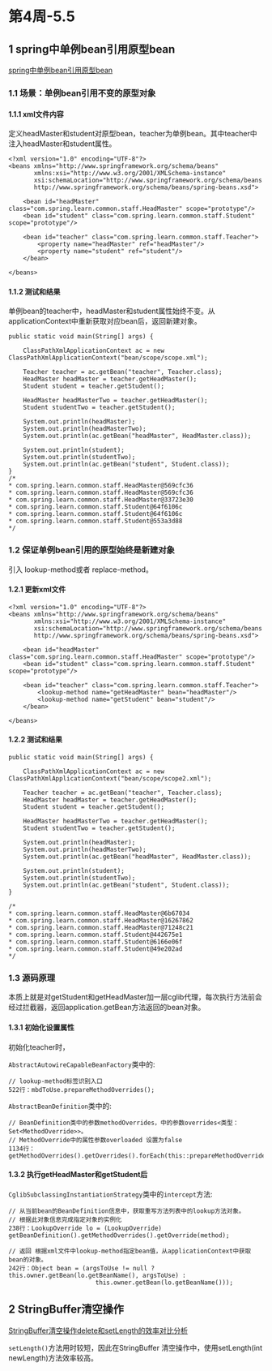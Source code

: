 # 第4周-5.5

## 1 spring中单例bean引用原型bean

[spring中单例bean引用原型bean](https://blog.csdn.net/qq_40866844/article/details/122012130)

### 1.1 场景：单例bean引用不变的原型对象

#### 1.1.1 xml文件内容

定义headMaster和student对原型bean，teacher为单例bean。其中teacher中注入headMaster和student属性。

```
<?xml version="1.0" encoding="UTF-8"?>
<beans xmlns="http://www.springframework.org/schema/beans"
       xmlns:xsi="http://www.w3.org/2001/XMLSchema-instance"
       xsi:schemaLocation="http://www.springframework.org/schema/beans
       http://www.springframework.org/schema/beans/spring-beans.xsd">

    <bean id="headMaster" class="com.spring.learn.common.staff.HeadMaster" scope="prototype"/>
    <bean id="student" class="com.spring.learn.common.staff.Student" scope="prototype"/>

    <bean id="teacher" class="com.spring.learn.common.staff.Teacher">
        <property name="headMaster" ref="headMaster"/>
        <property name="student" ref="student"/>
    </bean>

</beans>
```

#### 1.1.2 测试和结果

单例bean的teacher中，headMaster和student属性始终不变。从applicationContext中重新获取对应bean后，返回新建对象。

```
public static void main(String[] args) {

    ClassPathXmlApplicationContext ac = new ClassPathXmlApplicationContext("bean/scope/scope.xml");

    Teacher teacher = ac.getBean("teacher", Teacher.class);
    HeadMaster headMaster = teacher.getHeadMaster();
    Student student = teacher.getStudent();

    HeadMaster headMasterTwo = teacher.getHeadMaster();
    Student studentTwo = teacher.getStudent();

    System.out.println(headMaster);
    System.out.println(headMasterTwo);
    System.out.println(ac.getBean("headMaster", HeadMaster.class));

    System.out.println(student);
    System.out.println(studentTwo);
    System.out.println(ac.getBean("student", Student.class));
}
/*
* com.spring.learn.common.staff.HeadMaster@569cfc36
* com.spring.learn.common.staff.HeadMaster@569cfc36
* com.spring.learn.common.staff.HeadMaster@33723e30
* com.spring.learn.common.staff.Student@64f6106c
* com.spring.learn.common.staff.Student@64f6106c
* com.spring.learn.common.staff.Student@553a3d88
*/
```

### 1.2 保证单例bean引用的原型始终是新建对象

引入 lookup-method或者 replace-method。

#### 1.2.1 更新xml文件

```
<?xml version="1.0" encoding="UTF-8"?>
<beans xmlns="http://www.springframework.org/schema/beans"
       xmlns:xsi="http://www.w3.org/2001/XMLSchema-instance"
       xsi:schemaLocation="http://www.springframework.org/schema/beans
       http://www.springframework.org/schema/beans/spring-beans.xsd">

    <bean id="headMaster" class="com.spring.learn.common.staff.HeadMaster" scope="prototype"/>
    <bean id="student" class="com.spring.learn.common.staff.Student" scope="prototype"/>

    <bean id="teacher" class="com.spring.learn.common.staff.Teacher">
        <lookup-method name="getHeadMaster" bean="headMaster"/>
        <lookup-method name="getStudent" bean="student"/>
    </bean>

</beans>
```

#### 1.2.2 测试和结果

```
public static void main(String[] args) {

    ClassPathXmlApplicationContext ac = new ClassPathXmlApplicationContext("bean/scope/scope2.xml");

    Teacher teacher = ac.getBean("teacher", Teacher.class);
    HeadMaster headMaster = teacher.getHeadMaster();
    Student student = teacher.getStudent();

    HeadMaster headMasterTwo = teacher.getHeadMaster();
    Student studentTwo = teacher.getStudent();

    System.out.println(headMaster);
    System.out.println(headMasterTwo);
    System.out.println(ac.getBean("headMaster", HeadMaster.class));

    System.out.println(student);
    System.out.println(studentTwo);
    System.out.println(ac.getBean("student", Student.class));
}

/*
* com.spring.learn.common.staff.HeadMaster@6b67034
* com.spring.learn.common.staff.HeadMaster@16267862
* com.spring.learn.common.staff.HeadMaster@71248c21
* com.spring.learn.common.staff.Student@442675e1
* com.spring.learn.common.staff.Student@6166e06f
* com.spring.learn.common.staff.Student@49e202ad
*/
```

### 1.3 源码原理

本质上就是对getStudent和getHeadMaster加一层cglib代理，每次执行方法前会经过拦截器，返回application.getBean方法返回的bean对象。

#### 1.3.1 初始化设置属性
初始化teacher时，

`AbstractAutowireCapableBeanFactory`类中的:
```
// lookup-method标签识别入口
522行：mbdToUse.prepareMethodOverrides();
```

`AbstractBeanDefinition`类中的:
```
// BeanDefinition类中的参数methodOverrides，中的参数overrides<类型：Set<MethodOverride>>。
// MethodOverride中的属性参数overloaded 设置为false
1134行：getMethodOverrides().getOverrides().forEach(this::prepareMethodOverride);
```

#### 1.3.2 执行getHeadMaster和getStudent后

`CglibSubclassingInstantiationStrategy`类中的`intercept`方法:

```
// 从当前bean的BeanDefinition信息中，获取重写方法列表中的lookup方法对象。
// 根据此对象信息完成指定对象的实例化
238行：LookupOverride lo = (LookupOverride) getBeanDefinition().getMethodOverrides().getOverride(method);

// 返回 根据xml文件中lookup-method指定bean值，从applicationContext中获取bean的对象。
242行：Object bean = (argsToUse != null ? this.owner.getBean(lo.getBeanName(), argsToUse) :
						this.owner.getBean(lo.getBeanName()));
```

## 2 StringBuffer清空操作

[StringBuffer清空操作delete和setLength的效率对比分析](https://blog.csdn.net/qq_35559358/article/details/77448582)

`setLength()`方法用时较短，因此在StringBuffer 清空操作中，使用setLength(int newLength)方法效率较高。